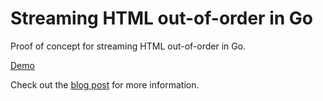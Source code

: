 # Streaming HTML out-of-order in Go

Proof of concept for streaming HTML out-of-order in Go.

[Demo](https://go-streaming-html-ooo.fly.dev/)

Check out the [blog post](https://ryanjc.com/blog/go-streaming-html-out-of-order/) for more information.
